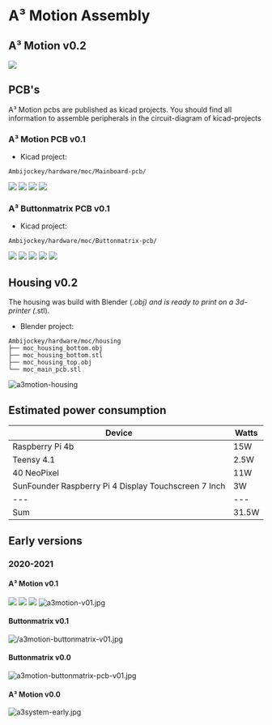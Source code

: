 # A³ Motion Assembly
## A³ Motion v0.2
![](pics_assembly/v02/a3motion-housing.JPG)

## PCB's
A³ Motion pcbs are published as kicad projects. You should find all information to assemble peripherals in the circuit-diagram of kicad-projects

### A³ Motion PCB v0.1
- Kicad project:
```
Ambijockey/hardware/moc/Mainboard-pcb/
```
![](pics_assembly/v01/a3motion-pcb-v01-front.jpg)
![](pics_assembly/v01/a3motion-pcb-v01-back.jpg)
![](pics_assembly/v01/a3motion-schematic.jpg)
![](pics_assembly/v01/a3motion-pcb-design.jpg)

### A³ Buttonmatrix PCB v0.1
- Kicad project:
```
Ambijockey/hardware/moc/Buttonmatrix-pcb/
```
![](pics_assembly/v01/a3motion-button-matrix-pcb-front.jpg)
![](pics_assembly/v01/a3motion-button-matrix-pcb-back.jpg)
![](pics_assembly/v01/a3motion-button-matrix-leds.jpg)
![](pics_assembly/v01/a3motion-buttons-schematic.jpg)
![](pics_assembly/v01/a3motion-buttons-pcb-design.jpg)

## Housing v0.2
The housing was build with Blender (*.obj) and is ready to print on a 3d-printer (*.stl).
- Blender project:
```
Ambijockey/hardware/moc/housing
├── moc_housing_bottom.obj
├── moc_housing_bottom.stl
├── moc_housing_top.obj
└── moc_main_pcb.stl
```
![a3motion-housing](pics_assembly/v01/a3motion-housing.png)

## Estimated power consumption
Device | Watts
---|---
Raspberry Pi 4b | 15W
Teensy 4.1 | 2.5W
40 NeoPixel | 11W
SunFounder Raspberry Pi 4 Display Touchscreen 7 Inch | 3W
---|---
Sum | 31.5W

## Early versions
### 2020-2021
#### A³ Motion v0.1
![](pics_assembly/v01/a3motion-prototype.jpg)
![](pics_assembly/v01/a3motion-wires.jpg)
![](pics_assembly/v01/a3motion-wires-01.jpg)
![a3motion-v01.jpg](pics_assembly/v00/a3motion-v01.jpg)
#### Buttonmatrix v0.1
![/a3motion-buttonmatrix-v01.jpg](pics_assembly/v00/a3motion-buttonmatrix-v01.jpg)
#### Buttonmatrix v0.0
![a3motion-buttonmatrix-pcb-v01.jpg](pics_assembly/v00/a3motion-buttonmatrix-pcb-v01.jpg)
#### A³ Motion v0.0
![a3system-early.jpg](pics_assembly/v00/a3system-early.jpg)